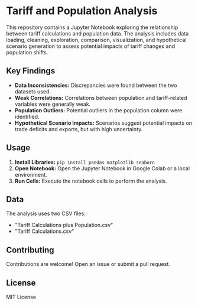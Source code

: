 # Tariff and Population Analysis

This repository contains a Jupyter Notebook exploring the relationship between tariff calculations and population data. The analysis includes data loading, cleaning, exploration, comparison, visualization, and hypothetical scenario generation to assess potential impacts of tariff changes and population shifts.

## Key Findings

* **Data Inconsistencies:** Discrepancies were found between the two datasets used.
* **Weak Correlations:** Correlations between population and tariff-related variables were generally weak.
* **Population Outliers:** Potential outliers in the population column were identified.
* **Hypothetical Scenario Impacts:** Scenarios suggest potential impacts on trade deficits and exports, but with high uncertainty.

## Usage

1. **Install Libraries:** `pip install pandas matplotlib seaborn`
2. **Open Notebook:** Open the Jupyter Notebook in Google Colab or a local environment.
3. **Run Cells:** Execute the notebook cells to perform the analysis.

## Data

The analysis uses two CSV files:

* "Tariff Calculations plus Population.csv"
* "Tariff Calculations.csv"

## Contributing

Contributions are welcome! Open an issue or submit a pull request.

## License

MIT License
